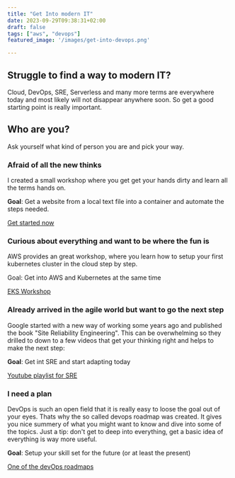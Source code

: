 ```yaml
---
title: "Get Into modern IT"
date: 2023-09-29T09:38:31+02:00
draft: false
tags: ["aws", "devops"]
featured_image: '/images/get-into-devops.png'

---
```


## Struggle to find a way to modern IT?

Cloud, DevOps, SRE, Serverless and many more terms are everywhere today and most likely will not disappear anywhere soon.
So get a good starting point is really important.

## Who are you?

Ask yourself what kind of person you are and pick your way.

### Afraid of all the new thinks

I created a small workshop where you get get your hands dirty and learn all the terms hands on.

**Goal**: Get a website from a local text file into a container and automate the steps needed.

[Get started now](https://github.com/eXpire163/k8s-quickstart)

### Curious about everything and want to be where the fun is

AWS provides an great workshop, where you learn how to setup your first kubernetes cluster in the cloud step by step.

Goal: Get into AWS and Kubernetes at the same time

[EKS Workshop](https://www.eksworkshop.com)

### Already arrived in the agile world but want to go the next step

Google started with a new way of working some years ago and published the book "Site Reliability Engineering". This can be overwhelming so they drilled to down to a few videos that get your thinking right and helps to make the next step:

**Goal**: Get int SRE and start adapting today

[Youtube playlist for SRE](https://www.youtube.com/watch?v=uTEL8Ff1Zvk&list=PLIivdWyY5sqJrKl7D2u-gmis8h9K66qoj)

### I need a plan

DevOps is such an open field that it is really easy to loose the goal out of your eyes. Thats why the so called devops roadmap was created. It gives you nice summery of what you might want to know and dive into some of the topics. Just a tip: don't get to deep into everything, get a basic idea of everything is way more useful.

**Goal**: Setup your skill set for the future (or at least the present)

[One of the devOps roadmaps](https://roadmap.sh/devops)
